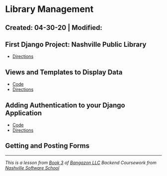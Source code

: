 # Library Management

Created: 04-30-20 | Modified:
---
## First Django Project: Nashville Public Library
- [Directions](https://github.com/TrinityTerry/library-management/blob/master/directions/part-one.md)

## Views and Templates to Display Data
- [Code](https://github.com/TrinityTerry/library-management/tree/views-temp)
- [Directions](https://github.com/TrinityTerry/library-management/blob/master/directions/part-two.md)

## Adding Authentication to your Django Application
- [Code](https://github.com/TrinityTerry/library-management/tree/authentication)
- [Directions](https://github.com/TrinityTerry/library-management/blob/master/directions/part-three.md)

## Getting and Posting Forms
<!-- - [Code]() -->
<!-- - [Directions]() -->

<!-- ## Getting and Posting Forms -->
<!-- - [Code]() -->
<!-- - [Directions]() -->

---
_This is a lesson from [Book 3](https://github.com/nashville-software-school/bangazon-llc/tree/master/book-3-web-applications) of [Bangazon LLC](https://github.com/nashville-software-school/bangazon-llc) Backend Coursework from [Nashville Software School](https://github.com/nashville-software-school)_